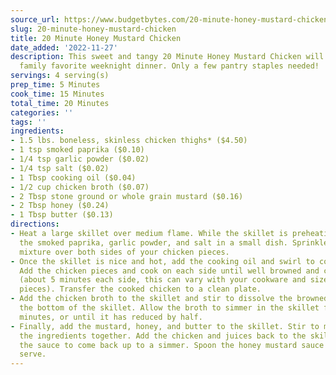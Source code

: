 ```yaml
---
source_url: https://www.budgetbytes.com/20-minute-honey-mustard-chicken/#wprm-recipe-container-38489
slug: 20-minute-honey-mustard-chicken
title: 20 Minute Honey Mustard Chicken
date_added: '2022-11-27'
description: This sweet and tangy 20 Minute Honey Mustard Chicken will be your new
  family favorite weeknight dinner. Only a few pantry staples needed!
servings: 4 serving(s)
prep_time: 5 Minutes
cook_time: 15 Minutes
total_time: 20 Minutes
categories: ''
tags: ''
ingredients:
- 1.5 lbs. boneless, skinless chicken thighs* ($4.50)
- 1 tsp smoked paprika ($0.10)
- 1/4 tsp garlic powder ($0.02)
- 1/4 tsp salt ($0.02)
- 1 Tbsp cooking oil ($0.04)
- 1/2 cup chicken broth ($0.07)
- 2 Tbsp stone ground or whole grain mustard ($0.16)
- 2 Tbsp honey ($0.24)
- 1 Tbsp butter ($0.13)
directions:
- Heat a large skillet over medium flame. While the skillet is preheating, combine
  the smoked paprika, garlic powder, and salt in a small dish. Sprinkle the spice
  mixture over both sides of your chicken pieces.
- Once the skillet is nice and hot, add the cooking oil and swirl to coat the surface.
  Add the chicken pieces and cook on each side until well browned and cooked through
  (about 5 minutes each side, this can vary with your cookware and size of your chicken
  pieces). Transfer the cooked chicken to a clean plate.
- Add the chicken broth to the skillet and stir to dissolve the browned bits from
  the bottom of the skillet. Allow the broth to simmer in the skillet for about 5
  minutes, or until it has reduced by half.
- Finally, add the mustard, honey, and butter to the skillet. Stir to melt and dissolve
  the ingredients together. Add the chicken and juices back to the skillet, and allow
  the sauce to come back up to a simmer. Spoon the honey mustard sauce over top, then
  serve.
---
```

